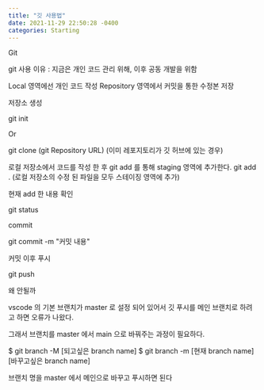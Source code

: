 ```yaml
---
title: "깃 사용법"
date: 2021-11-29 22:50:28 -0400
categories: Starting
---
```



Git

git 사용 이유 : 지금은 개인 코드 관리 위해, 이후 공동 개발을 위함

Local 영역에선 개인 코드 작성
Repository 영역에서 커밋을 통한 수정본 저장

저장소 생성 

git init

Or 

git clone (git Repository URL) (이미 레포지토리가 깃 허브에 있는 경우)



로컬 저장소에서 코드를 작성 한 후 git add 를 통해 staging 영역에 추가한다.
git add . 
(로컬 저장소의 수정 된 파일을 모두 스테이징 영역에 추가)

현재 add 한 내용 확인

git status 

commit

git commit -m "커밋 내용"


커밋 이후 푸시

git push

왜 안될까

vscode 의 기본 브랜치가 master 로 설정 되어 있어서 
깃 푸시를 메인 브랜치로 하려고 하면 오류가 나왔다.

그래서 브랜치를 master 에서 main 으로 바꿔주는 과정이 필요하다.

$ git branch -M [되고싶은 branch name]
$ git branch -m [현재 branch name] [바꾸고싶은 branch name]

브랜치 명을 master 에서 메인으로 바꾸고 푸시하면 된다
